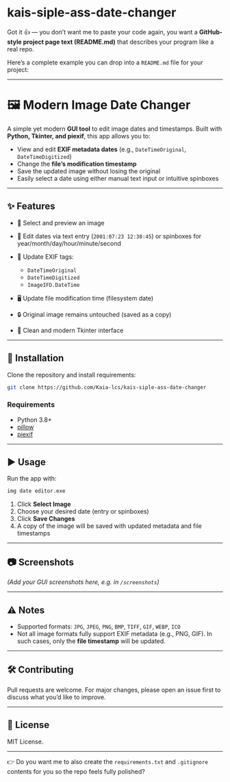 # kais-siple-ass-date-changer

Got it 👍 — you don’t want me to paste your code again, you want a **GitHub-style project page text (README.md)** that describes your program like a real repo.

Here’s a complete example you can drop into a `README.md` file for your project:

---

# 🖼️ Modern Image Date Changer

A simple yet modern **GUI tool** to edit image dates and timestamps.
Built with **Python, Tkinter, and piexif**, this app allows you to:

* View and edit **EXIF metadata dates** (e.g., `DateTimeOriginal`, `DateTimeDigitized`)
* Change the **file’s modification timestamp**
* Save the updated image without losing the original
* Easily select a date using either manual text input or intuitive spinboxes

---

## ✨ Features

* 📂 Select and preview an image
* 📅 Edit dates via text entry (`2001:07:23 12:30:45`) or spinboxes for year/month/day/hour/minute/second
* 📝 Update EXIF tags:

  * `DateTimeOriginal`
  * `DateTimeDigitized`
  * `ImageIFD.DateTime`
* 🖥️ Update file modification time (filesystem date)
* 🔒 Original image remains untouched (saved as a copy)
* 🎨 Clean and modern Tkinter interface

---

## 🚀 Installation

Clone the repository and install requirements:

```bash
git clone https://github.com/Kaia-lcs/kais-siple-ass-date-changer
```

### Requirements

* Python 3.8+
* [pillow](https://pypi.org/project/pillow/)
* [piexif](https://pypi.org/project/piexif/)

---

## ▶️ Usage

Run the app with:

```bash
img date editor.exe
```

1. Click **Select Image**
2. Choose your desired date (entry or spinboxes)
3. Click **Save Changes**
4. A copy of the image will be saved with updated metadata and file timestamps

---

## 📷 Screenshots

*(Add your GUI screenshots here, e.g. in `/screenshots`)*

---

## ⚠️ Notes

* Supported formats: `JPG`, `JPEG`, `PNG`, `BMP`, `TIFF`, `GIF`, `WEBP`, `ICO`
* Not all image formats fully support EXIF metadata (e.g., PNG, GIF). In such cases, only the **file timestamp** will be updated.

---

## 🛠️ Contributing

Pull requests are welcome. For major changes, please open an issue first to discuss what you’d like to improve.

---

## 📜 License

MIT License.

---

👉 Do you want me to also create the `requirements.txt` and `.gitignore` contents for you so the repo feels fully polished?
